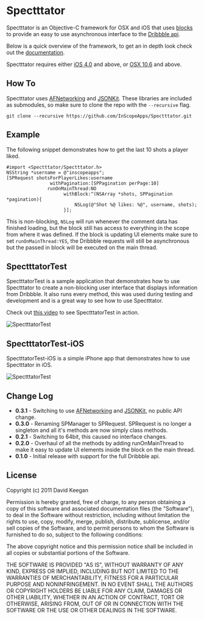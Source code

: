 Spectttator
========

Spectttator is an Objective-C framework for OSX and iOS that uses
[blocks](http://developer.apple.com/library/mac/#documentation/Cocoa/Conceptual/Blocks/Articles/00_Introduction.html)
to provide an easy to use asynchronous interface to the [Dribbble api](http://dribbble.com/api).

Below is a quick overview of the framework, to get an in depth look check out the [documentation](http://inscopeapps.github.com/Spectttator).

Spectttator requires either
[iOS 4.0](http://developer.apple.com/library/ios/#releasenotes/General/WhatsNewIniPhoneOS/Articles/iPhoneOS4.html%23//apple_ref/doc/uid/TP40009559-SW1)
and above, or [OSX 10.6](http://developer.apple.com/library/mac/#releasenotes/MacOSX/WhatsNewInOSX/Articles/MacOSX10_6.html#//apple_ref/doc/uid/TP40008898-SW7)
and above.

How To
--------

Spectttator uses [AFNetworking](https://github.com/AFNetworking/AFNetworking) 
and [JSONKit](https://github.com/johnezang/JSONKit).
These libraries are included as submodules, so make sure to clone the repo with the `--recursive` flag.

    git clone --recursive https://github.com/InScopeApps/Spectttator.git

Example
--------

The following snippet demonstrates how to get the last 10 shots a player liked.

    #import <Spectttator/Spectttator.h>
    NSString *username = @"inscopeapps";
    [SPRequest shotsForPlayerLikes:username
                    withPagination:[SPPagination perPage:10]
                   runOnMainThread:NO
                         withBlock:^(NSArray *shots, SPPagination *pagination){
                             NSLog(@"Shot %@ likes: %@", username, shots);
                         }];

This is non-blocking, `NSLog` will run whenever the comment data has finished loading, but the block still has access
to everything in the scope from where it was defined. If the block is updating UI elements make sure to set
`runOnMainThread:YES`, the Dribbble requests will still be asynchronous but the passed in block will be executed on the main thread.

SpectttatorTest
--------

SpectttatorTest is a sample application that demonstrates how to use Spectttator to create a non-blocking user
interface that displays information from Dribbble. It also runs every method, this was used during testing and
development and is a great way to see how to use Spectttator.

Check out [this video](http://vimeo.com/25704164) to see SpectttatorTest in action.

![SpectttatorTest](https://github.com/InScopeApps/Spectttator/raw/master/SpectttatorTest/SpectttatorTest.png)

SpectttatorTest-iOS
--------

SpectttatorTest-iOS is a simple iPhone app that demonstrates how to use Spectttator in iOS.

![SpectttatorTest](https://github.com/InScopeApps/Spectttator/raw/master/SpectttatorTest-iOS/SpectttatorTest-iOS.png)

Change Log
--------

* **0.3.1** - Switching to use [AFNetworking](https://github.com/AFNetworking/AFNetworking) and [JSONKit](https://github.com/johnezang/JSONKit), no public API change.
* **0.3.0** - Renaming SPManager to SPRequest. SPRequest is no longer a singleton and all it's methods are now simply class methods.
* **0.2.1** - Switching to 64bit, this caused no interface changes.
* **0.2.0** - Overhaul of all the methods by adding runOnMainThread to make it easy to update UI elements inside the block on the main thread.
* **0.1.0** - Initial release with support for the full Dribbble api.

License
--------

Copyright (c) 2011 David Keegan

Permission is hereby granted, free of charge, to any person obtaining a copy of this software and associated documentation files (the "Software"),
to deal in the Software without restriction, including without limitation the rights to use, copy, modify, merge, publish, distribute, sublicense,
and/or sell copies of the Software, and to permit persons to whom the Software is furnished to do so, subject to the following conditions:

The above copyright notice and this permission notice shall be included in all copies or substantial portions of the Software.

THE SOFTWARE IS PROVIDED "AS IS", WITHOUT WARRANTY OF ANY KIND, EXPRESS OR IMPLIED, INCLUDING BUT NOT LIMITED TO THE WARRANTIES OF MERCHANTABILITY,
FITNESS FOR A PARTICULAR PURPOSE AND NONINFRINGEMENT. IN NO EVENT SHALL THE AUTHORS OR COPYRIGHT HOLDERS BE LIABLE FOR ANY CLAIM, DAMAGES OR OTHER
LIABILITY, WHETHER IN AN ACTION OF CONTRACT, TORT OR OTHERWISE, ARISING FROM, OUT OF OR IN CONNECTION WITH THE SOFTWARE OR THE USE OR OTHER DEALINGS
IN THE SOFTWARE.
